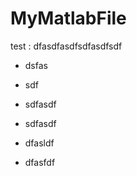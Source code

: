 # MyMatlabFile
test
: dfasdfasdfsdfasdfsdf
  * dsfas
  * sdf
  * sdfasdf

* sdfasdf
* dfasldf
* dfasfdf
